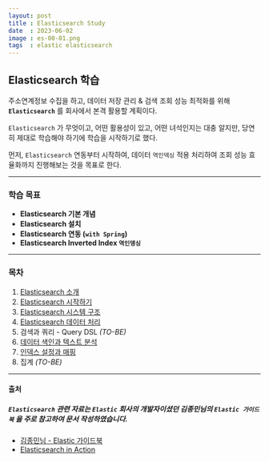```yaml
---
layout: post
title : Elasticsearch Study
date  : 2023-06-02
image : es-00-01.png
tags  : elastic elasticsearch 
---
```


## Elasticsearch 학습

주소연계정보 수집을 하고, 데이터 저장 관리 & 검색 조회 성능 최적화를 위해 **`Elasticsearch`** 를 회사에서 본격 활용할 계획이다. 

`Elasticsearch` 가 무엇이고, 어떤 활용성이 있고, 어떤 녀석인지는 대충 알지만, 당연히 제대로 학습해야 하기에 학습을 시작하기로 했다.

먼저, `Elasticsearch` 연동부터 시작하여, 데이터 `역인덱싱` 적용 처리하여 조회 성능 효율화까지 진행해보는 것을 목표로 한다.

----

### 학습 목표

- **Elasticsearch 기본 개념**
- **Elasticsearch 설치**
- **Elasticsearch 연동 (`with Spring`)**
- **Elasticsearch Inverted Index `역인뎅싱`**

----

### 목차

1. [Elasticsearch 소개](/2023/06/05/es-01)
2. [Elasticsearch 시작하기](/2023/06/05/es-02)
3. [Elasticsearch 시스템 구조](/2023/06/05/es-03)
4. [Elasticsearch 데이터 처리](/2023/06/05/es-04)
5. 검색과 쿼리 - Query DSL *(TO-BE)*
6. [데이터 색인과 텍스트 분석](/2023/06/05/es-06)
7. [인덱스 설정과 매핑](/2023/06/05/es-07)
8. 집계 *(TO-BE)*

----

#### 출처

##### `Elasticsearch` 관련 자료는 `Elastic` 회사의 개발자이셨던 **김종민님의 `Elastic 가이드북`** 을 주로 참고하여 문서 작성하였습니다.

- [김종민님 - Elastic 가이드북](https://esbook.kimjmin.net/)
- [Elasticsearch in Action](https://www.manning.com/books/elasticsearch-in-action)

